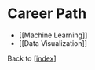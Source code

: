 # Career Path

- [[Machine Learning]]
- [[Data Visualization]]

Back to [[index]]

[//begin]: # "Autogenerated link references for markdown compatibility"
[index]: index.md "index"
[//end]: # "Autogenerated link references"
